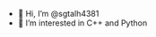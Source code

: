- 👋 Hi, I’m @sgtalh4381
- 👀 I’m interested in C++ and Python
<!---
sgtalh4381/sgtalh4381 is a ✨ special ✨ repository because its `README.md` (this file) appears on your GitHub profile.
You can click the Preview link to take a look at your changes.
--->
